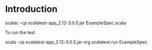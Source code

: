 # Introduction

scalac -cp scalatest-app_2.12-3.0.5.jar ExampleSpec.scala


To run the test

scala -cp scalatest-app_2.12-3.0.5.jar org.scalatest.run ExampleSpec
